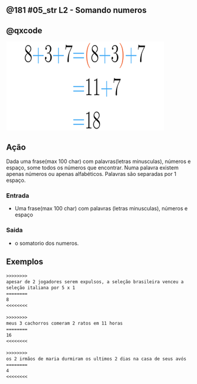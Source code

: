 ## @181 #05_str L2 - Somando numeros
## @qxcode

![](__capa.jpg)

## Ação

Dada uma frase(max 100 char) com palavras(letras minusculas), números e espaço, some todos os números que encontrar. Numa palavra existem apenas números ou apenas alfabéticos. Palavras são separadas por 1 espaço.

### Entrada

* Uma frase(max 100 char) com palavras (letras minusculas), números e espaço

### Saida

* o somatorio dos numeros.

## Exemplos

```
>>>>>>>>
apesar de 2 jogadores serem expulsos, a seleção brasileira venceu a seleção italiana por 5 x 1
========
8
<<<<<<<<

>>>>>>>>
meus 3 cachorros comeram 2 ratos em 11 horas
========
16
<<<<<<<<

>>>>>>>>
os 2 irmãos de maria durmiram os ultimos 2 dias na casa de seus avós
========
4
<<<<<<<<
```

#

